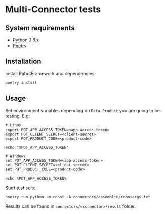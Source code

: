 # Multi-Connector tests

## System requirements

- [Python 3.6.x](https://www.python.org/downloads/)
- [Poetry](https://python-poetry.org/docs/)

## Installation

Install RobotFramework and dependencies:

    poetry install

## Usage

Set environment variables depending on `Data Product` you are going to be testing. E.g:

    # Linux
	export POT_APP_ACCESS_TOKEN=<app-access-token>
    export POT_CLIENT_SECRET=<client-secret>
    export POT_PRODUCT_CODE=<product-code>
    
    echo "$POT_APP_ACCESS_TOKEN"

    # Windows
    set POT_APP_ACCESS_TOKEN=<app-access-token>
    set POT_CLIENT_SECRET=<client-secret>
    set POT_PRODUCT_CODE=<product-code>
    
    echo %POT_APP_ACCESS_TOKEN%
    
Start test suite:

    poetry run python -m robot -A connectors/assemblin/robotargs.txt

Results can be found in `connectors/<connector>/result` folder.
